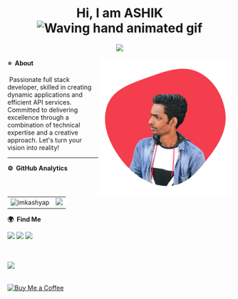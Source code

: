<p align="center"> <h1 align="center"> Hi, I am ASHIK<img src="https://raw.githubusercontent.com/nixin72/nixin72/master/wave.gif" 
         alt="Waving hand animated gif"
         height="45"
         width="45" /></h1> </p>

   <p align="center"> <img src="https://komarev.com/ghpvc/?username=blow-mainter&label=Profile%20Visits&color=blue&style=plastic%22%20alt=%22imKashyap" /> </p>
         
<!--          
  ### <img src="https://media.giphy.com/media/VgCDAzcKvsR6OM0uWg/giphy.gif" width="50">
-->
<!--There is the image than is in side right-->
<img boder="2px" src="https://github.com/blow-mainter/blow-mainter/blob/5441e0fcee329b807f3190a540aa241029e1ac7f/meeh.png" min-width="300px" max-width="300px" width="300px" height="autopx" align="right" alt="image">


  **⭐ &nbsp;About**
  <div align="left">
  <p>&nbsp;Passionate full stack developer, skilled in creating dynamic applications and efficient API services. Committed to delivering excellence through a combination of technical expertise and a creative approach. Let's turn your vision into reality!</p>
</div>


***
**⚙️ &nbsp;GitHub Analytics**
<table style="width:100%">
  <tr>
    <td> <img src="https://github-readme-stats.vercel.app/api?username=blow-mainter&show_icons=true&theme=dark&locale=en&hide_border=true" alt="imkashyap" /></td>
    <td><img src="https://github-readme-stats.vercel.app/api/top-langs/?username=blow-mainter&theme=dark&hide_border=true&layout=compact"></td>
  </tr>
</table>



<!--Where me find-->
   **🌍 &nbsp;Find Me**
  
  <div align="leftt"> 
  <a href="https://www.linkedin.com/in/ashik-k-i-367b76271?utm_source=share&utm_campaign=share_via&utm_content=profile&utm_medium=android_app" target="_blank"><img src="https://img.shields.io/badge/LinkedIn-0003FF?style=for-the-badge&logo=linkedin&logoColor=white" target="_blank"></a> 
  <a href="mailto:blow.mainter@gmail.com" target="_blank"><img src="https://img.shields.io/badge/Gmail-D14836?style=for-the-badge&logo=gmail&logoColor=white" target="_blank"></a>
  <a href="https://www.instagram.com/blow_mainter?igsh=Z2kyNng1bHNycDcy" target="_blank"><img src="https://img.shields.io/badge/Instagram-E4405F?style=for-the-badge&logo=instagram&logoColor=white" target="_blank"></a>
  
</div>
<br>
<br>

<a href="https://blow-mainter.web.app" target="_blank"><img src="https://img.shields.io/badge/Website-0003FF?style=for-the-badge&logo=web&logoColor=white" target="_blank"></a> 
<br>
<br>


[![Buy Me a Coffee](https://img.shields.io/badge/Buy%20Me%20a%20Coffee-%E2%98%95-yellow?style=for-the-badge)](https://razorpay.me/@blowmainter)
